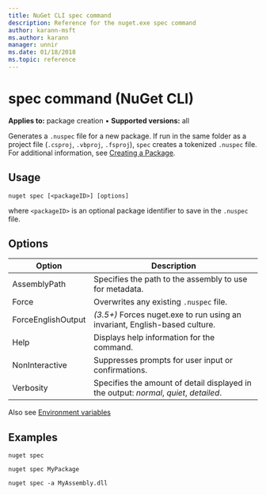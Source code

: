 ```yaml
---
title: NuGet CLI spec command
description: Reference for the nuget.exe spec command
author: karann-msft
ms.author: karann
manager: unnir
ms.date: 01/18/2018
ms.topic: reference
---
```


# spec command (NuGet CLI)

**Applies to:** package creation &bullet; **Supported versions:** all

Generates a `.nuspec` file for a new package. If run in the same folder as a project file (`.csproj`, `.vbproj`, `.fsproj`), `spec` creates a tokenized `.nuspec` file. For additional information, see [Creating a Package](../create-packages/creating-a-package.md).

## Usage

```cli
nuget spec [<packageID>] [options]
```

where `<packageID>` is an optional package identifier to save in the `.nuspec` file.

## Options

| Option | Description |
| --- | --- |
| AssemblyPath | Specifies the path to the assembly to use for metadata. |
| Force | Overwrites any existing `.nuspec` file. |
| ForceEnglishOutput | *(3.5+)* Forces nuget.exe to run using an invariant, English-based culture. |
| Help | Displays help information for the command. |
| NonInteractive | Suppresses prompts for user input or confirmations. |
| Verbosity | Specifies the amount of detail displayed in the output: *normal*, *quiet*, *detailed*. |

Also see [Environment variables](cli-ref-environment-variables.md)

## Examples

```cli
nuget spec

nuget spec MyPackage

nuget spec -a MyAssembly.dll
```
